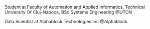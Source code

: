 Student at Faculty of Automation and Applied Informatics, Technical University Of Cluj-Napoca, BSc Systems Engineering @UTCN

Data Scientist at Alphablock Technologies Inc @Alphablock.	
